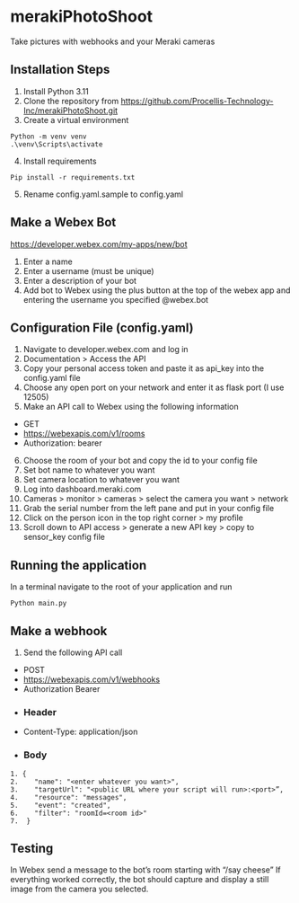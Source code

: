# merakiPhotoShoot
Take pictures with webhooks and your Meraki cameras

## Installation Steps
1.	Install Python 3.11
2.	Clone the repository from https://github.com/Procellis-Technology-Inc/merakiPhotoShoot.git
3.	Create a virtual environment
```
Python -m venv venv
.\venv\Scripts\activate
```
4.	Install requirements
```
Pip install -r requirements.txt
```
5.	Rename config.yaml.sample to config.yaml

## Make a Webex Bot
https://developer.webex.com/my-apps/new/bot
1.	Enter a name
2.	Enter a username (must be unique)
3.	Enter a description of your bot
4.	Add bot to Webex using the plus button at the top of the webex app and entering the username you specified @webex.bot

## Configuration File (config.yaml)
1.	Navigate to developer.webex.com and log in
2.	Documentation > Access the API
3.	Copy your personal access token and paste it as api_key into the config.yaml file
4.	Choose any open port on your network and enter it as flask port (I use 12505)
5.	Make an API call to Webex using the following information
-	GET
-	https://webexapis.com/v1/rooms
-	Authorization: bearer <Api Key>
6.	Choose the room of your bot and copy the id to your config file
7.	Set bot name to whatever you want
8.	Set camera location to whatever you want
9.	Log into dashboard.meraki.com
10.	Cameras > monitor > cameras > select the camera you want > network
11.	Grab the serial number from the left pane and put in your config file
12.	Click on the person icon in the top right corner > my profile
13.	Scroll down to API access > generate a new API key > copy to sensor_key config file

## Running the application
In a terminal navigate to the root of your application and run
```
Python main.py
```

## Make a webhook
1.	Send the following API call
-	POST
-	https://webexapis.com/v1/webhooks
- Authorization Bearer <Api Key>
-  ###	Header
-  Content-Type: application/json
-  ###	Body
``` 
1. {
2.	  "name": "<enter whatever you want>",
3.	  "targetUrl": "<public URL where your script will run>:<port>”,
4.	  "resource": "messages",
5.	  "event": "created",
6.	  "filter": "roomId=<room id>"
7.	}
```
## Testing
In Webex send a message to the bot’s room starting with “/say cheese”
If everything worked correctly, the bot should capture and display a still image from the camera you selected.
